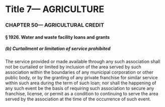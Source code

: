 
# Title 7— AGRICULTURE
### CHAPTER 50— AGRICULTURAL CREDIT
#### § 1926. Water and waste facility loans and grants
##### (b) Curtailment or limitation of service prohibited

The service provided or made available through any such association shall not be curtailed or limited by inclusion of the area served by such association within the boundaries of any municipal corporation or other public body, or by the granting of any private franchise for similar service within such area during the term of such loan; nor shall the happening of any such event be the basis of requiring such association to secure any franchise, license, or permit as a condition to continuing to serve the area served by the association at the time of the occurrence of such event.
